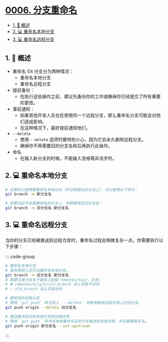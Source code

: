 # [0006. 分支重命名](https://github.com/Tdahuyou/TNotes.git-notes/tree/main/notes/0006.%20%E5%88%86%E6%94%AF%E9%87%8D%E5%91%BD%E5%90%8D)

<!-- region:toc -->

- [1. 📝 概述](#1--概述)
- [2. 💻 重命名本地分支](#2--重命名本地分支)
- [3. 💻 重命名远程分支](#3--重命名远程分支)

<!-- endregion:toc -->

## 1. 📝 概述

- 重命名 Git 分支分为两种情况：
  - 重命名本地分支
  - 重命名远程分支
- 提前备份：
  - 在执行这些操作之前，建议先备份你的工作或确保你已经提交了所有重要的更改。
- 事前通知：
  - 如果其他开发人员也在使用同一个远程分支，那么重命名分支可能会对他们造成影响。
  - 在这种情况下，最好提前通知他们。
- `--delete`
  - 使用 `--delete` 选项时要特别小心，因为它会永久删除远程分支。
  - 确保你不再需要旧的分支名称后再执行此操作。
- 命名
  - 在输入新分支的时候，不能输入空格等非法字符。

## 2. 💻 重命名本地分支

```bash
# 如果你只是想要重命名本地分支（你当前就在此分支上），可以使用以下命令：
git branch -m 新分支名

# 如果当前不在要重命名的分支上，你需要指定旧分支名：
git branch -m 旧分支名 新分支名
```

## 3. 💻 重命名远程分支

当你的分支已经被推送到远程仓库时，重命名过程会稍微复杂一点。你需要执行以下步骤：

::: code-group

```bash [1]
# 重命名本地分支
# 首先按照上述方法重命名本地分支。
git branch -m 旧分支名 新分支名
# 需要注意分支名不要加上前缀 remotes/xxx/，比如：
# ❌ remotes/origin/old_branch 这么写是不对的
# ✅ old_branch 这么写是对的
```

```bash [2]
# 删除旧的远程分支
# 使用 `git push` 命令加上 `--delete` 参数来删除远程仓库上的旧分支。
git push origin --delete 旧分支名
```

```bash [3]
# 推送重命名后的本地分支到远程仓库
# 使用 `git push` 命令将本地重命名后的分支推送到远程仓库，并设置跟踪关系。
git push origin 新分支名 --set-upstream
```

:::
